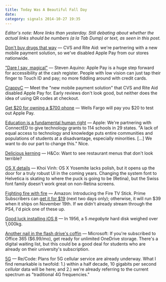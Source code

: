 ```yaml
---
title: Today Was A Beautiful Fall Day
date:
category: signals 2014-10-27 19:35
---
```

_Editor's note: More links than yesterday. Still debating about whether the actual links should be numbers (a la Tab Dump) or text, as seen in this post._

[Don't buy drugs that way](http://bits.blogs.nytimes.com/2014/10/27/daily-report-cvs-and-rite-aid-disable-apple-pay/) &mdash; CVS and Rite Aid: we're partnering with a new mobile payment solution, so we've disabled Apple Pay from our stores nationwide.

["Dare I say, magical"](http://stevensblog.org/apple-pay-rejections/) &mdash; Steven Aquino: Apple Pay is a huge step forward for accessibility at the cash register. People with low vision can just tap their finger to Touch ID and pay; no more fiddling around with credit cards.  

[CrappyC](https://itunes.apple.com/us/app/currentc/id912922036?mt=8) &mdash; Meet the "new mobile payment solution" that CVS and Rite Aid disabled Apple Pay for. Early reviews don't look good, but neither does the idea of using QR codes at checkout.

[Get $20 for owning a $700 phone](http://www.macrumors.com/2014/10/27/wells-fargo-apple-pay-credits/) &mdash; Wells Fargo will pay you $20 to test out Apple Pay.

[Education is a fundamental human right](http://www.apple.com/education/connectED/) &mdash; Apple: We're partnering with ConnectED to give technology grants to 114 schools in 29 states. "A lack of equal access to technology and knowledge puts entire communities and populations of students at a disadvantage, especially minorities. [...] We want to do our part to change this." Nice.

[Delicious kerning](http://discover.typography.com/theme/whats-cooking/font/Surveyor/) &mdash; H&amp;Co: Want to see restaurant menus that don't look terrible?  

[OS X details](http://www.subtraction.com/2014/10/21/thoughts-on-yosemites-look-and-feel/) &mdash; Khoi Vinh: OS X Yosemite lacks polish, but it opens up the door for a truly robust UI in the coming years. Changing the system font to Helvetica is skating to where the puck is going to be (Retina), but the Swiss font family doesn't work great on non-Retina screens.

[Fighting fire with fire](http://www.anandtech.com/show/8647/amazon-announces-the-fire-tv-stick) &mdash; Amazon: Introducing the Fire TV Stick. Prime Subscribers can [get it for $19](http://amzn.com/B00GDQ0RMG) (next two days only); otherwise, it will run $39 when it ships on November 19th. If we didn't already stream through the PS4, I'd pick one of these up.

[Good luck installing iOS 8](https://twitter.com/HistoryInPics/status/519927266621788160) &mdash; In 1956, a 5 _megabyte_ hard disk weighed over 1,000kg.

[Another nail in the flash drive's coffin](https://blog.onedrive.com/office-365-onedrive-unlimited-storage/) — Microsoft: If you're subscribed to Office 365 ($6.99/mo), get ready for unlimited OneDrive storage. There's a digital waiting list, but this could be a good deal for students who are already on their university's subscription.  

[5G](http://recode.net/2014/10/27/the-race-to-5g-is-on/) &mdash; Re/Code: Plans for 5G cellular service are already underway. What I find remarkable is twofold: 1.) within a half decade, 10 gigabits per second _cellular_ data will be here; and 2.) we're already referring to the current spectrum as "traditional 4G frequencies."
